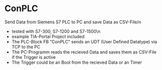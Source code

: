 # ConPLC
Send Data from Siemens S7 PLC to PC and save Data as CSV-File/n
- tested with S7-300, S7-1200 and S7-1500\n
- example TIA-Portal Project included
- The PLC-Block FB "ConPLC" sends an UDT (User Defined Datatype) via TCP to the PC
- The PC-Programm reads the recieved Data and saves them as CSV-File if the Trigger is active
- The Trigger could be an Bool from the recieved Data or an Timer
